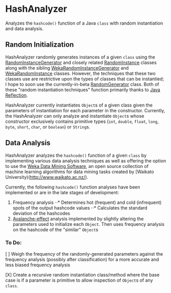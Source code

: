 # HashAnalyzer
Analyzes the `hashcode()` function of a Java `class` with random instantiation and data analysis.

## Random Initialization
HashAnalyzer randomly generates instances of a given `class` using the [RandomInstanceGenerator](https://github.com/wardbradt/HashAnalyzer/blob/master/RandomInstanceGenerator.java) and closely related [RandomInstance](https://github.com/wardbradt/HashAnalyzer/blob/master/RandomInstance.java) classes along with the sibling [WekaRandomInstanceGenerator](https://github.com/wardbradt/HashAnalyzer/blob/master/WekaRandomInstanceGenerator.java) and [WekaRandomInstance](https://github.com/wardbradt/HashAnalyzer/blob/master/WekaRandomInstance.java) classes. 
However, the techniques that these two classes use are restrictive upon the types of classes that can be instantied; I hope to soon use the currently-in-beta [RandomGenerator](https://github.com/wardbradt/HashAnalyzer/blob/master/RandomGenerator.java) class. Both of these "random instantiation techniques" function primarily thanks to  [Java Reflection](https://docs.oracle.com/javase/tutorial/reflect/).

HashAnalyzer currently instantiates `Object`s of a given class given the parameters of instantiation for each parameter in the constructor.
Currently, the HashAnalyzer can only analyze and instantiate `Object`s whose constructor exclusively contains primitive types (`int`,
`double`, `float`, `long`, `byte`, `short`, `char`, or `boolean`) or `String`s.

## Data Analysis
HashAnalyzer analyzes the `hashcode()` function of a given `class` by implementing various data analysis techniques
as well as offering the option to use the [Weka Data Mining Software](http://www.cs.waikato.ac.nz/ml/weka/ "Weka's Homepage"),
an open source collection of machine learning algorithms for data mining tasks created by [Waikato University)(http://www.waikato.ac.nz/).

Currently, the following `hashcode()` function analyses have been implemented or are in the late stages of development:
1. Frequency analysis
⋅⋅* Determines hot (frequent) and cold (infrequent) spots of the output hashcode values
⋅⋅* Calculates the standard deviation of the hashcodes
2. [Avalanche-effect](https://en.wikipedia.org/wiki/Avalanche_effect) analysis implemented by slightly altering the 
parameters used to initialize each `Object`. Then uses frequency analysis on the hashcode of the "similar" `Object`s 


### To Do:
[ ] Weigh the frequency of the randomly-generated parameters against the frequency analysis (possibly after classification) for
a more accurate and less biased frequency analysis

[X] Create a recursive random instantiation class/method where the base case is if a parameter is primitive to allow inspection of `Object`s of any `class`.
